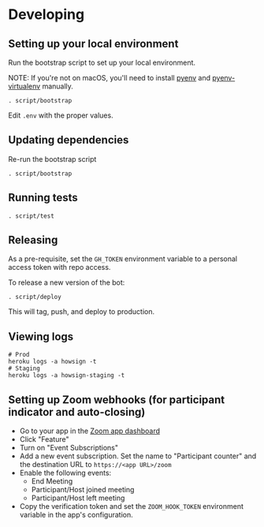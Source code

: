 # Developing

## Setting up your local environment

Run the bootstrap script to set up your local environment.

NOTE: If you're not on macOS, you'll need to install [pyenv](https://github.com/pyenv/pyenv) and [pyenv-virtualenv](https://github.com/pyenv/pyenv-virtualenv) manually.

```
. script/bootstrap
```

Edit `.env` with the proper values.

## Updating dependencies

Re-run the bootstrap script

```
. script/bootstrap
```

## Running tests

```
. script/test
```

## Releasing

As a pre-requisite, set the `GH_TOKEN` environment variable to a personal access token with repo access.

To release a new version of the bot:

```
. script/deploy
```

This will tag, push, and deploy to production.

## Viewing logs

```
# Prod
heroku logs -a howsign -t
# Staging
heroku logs -a howsign-staging -t
```

## Setting up Zoom webhooks (for participant indicator and auto-closing)

- Go to your app in the [Zoom app dashboard](https://marketplace.zoom.us/user/build)
- Click "Feature"
- Turn on "Event Subscriptions"
- Add a new event subscription. Set the name to "Participant counter" and the destination URL to `https://<app URL>/zoom`
- Enable the following events:
  - End Meeting
  - Participant/Host joined meeting
  - Participant/Host left meeting
- Copy the verification token and set the `ZOOM_HOOK_TOKEN` environment variable in the app's configuration.
